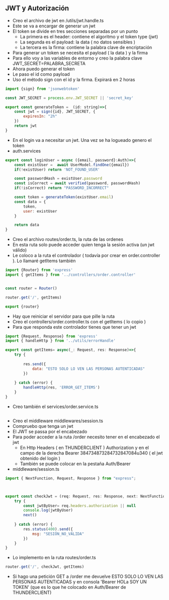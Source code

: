 ## JWT y Autorización

- Creo el archivo de jwt en /utils/jwt.handle.ts
- Este se va a encargar de generar un jwt
- El token se divide en tres secciones separadas por un punto
    - La primera es el header: contiene el algoritmo y el token type (jwt)
    - La segunda es el payload: la data ( no datos sensibles )
    - La tercera es la firma: contiene la palabra clave de encriptación
- Para generar un token se necesita el payload ( la data ) y la firma
- Para ello voy a las variables de entorno y creo la palabra clave JWT_SECRET=PALABRA_SECRETA
- Ahora puedo generar el token
- Le paso el id como payload
- Uso el método sign con el id y la firma. Expirará en 2 horas
~~~js
import {sign} from 'jsonwebtoken'

const JWT_SECRET = process.env.JWT_SECRET || 'secret_key'

export const generateToken =  (id: string)=>{
    const jwt = sign({id}, JWT_SECRET, {
        expiresIn: "2h"
    })
    return jwt
}
~~~

- En el login va a necesitar un jwt. Una vez se ha logueado genero el token
- auth.services

~~~js
export const loginUser = async ({email, password}:Auth)=>{
    const existUser =  await UserModel.findOne({email})  
    if(!existUser) return 'NOT_FOUND_USER'

    const passwordHash = existUser.password
    const isCorrect = await verified(password, passwordHash)
    if(!isCorrect) return "PASSWORD_INCORRECT"

    const token = generateToken(existUser.email)
    const data = {
        token,
        user: existUser
    }

    return data
}
~~~

- Creo el archivo routes/order.ts, la ruta de las ordenes
- En esta ruta solo puede acceder quien tenga la sesión activa (un jwt válido)
- Le coloco  a la ruta el controlador ( todavía por crear en order.controller ). Lo llamaré getItems también
~~~js
import {Router} from 'express'
import { getItems } from '../controllers/order.controller'


const router = Router()

router.get('/', getItems)

export {router}
~~~

- Hay que reiniciar el servidor para que pille la ruta
- Creo el controllers/order.controller.ts con el getItems ( lo copio )
- Para que responda este controlador tienes que tener un jwt

~~~js
import {Request, Response} from 'express'
import { handleHttp } from '../utils/errorHandle'

export const getItems= async(_: Request, res: Response)=>{
    try {
     
        res.send({
            data: "ESTO SOLO LO VEN LAS PERSONAS AUTENTICADAS"
        })
        
    } catch (error) {
        handleHttp(res, 'ERROR_GET_ITEMS')
    }
}
~~~

- Creo también el services/order.service.ts

~~~
~~~

- Creo el middleware middlewares/session.ts
- Compruebo que tenga un jwt
- El JWT se passa por el encabezado
- Para poder acceder a la ruta /order necesito tener en el encabezado el jwt
    - En Http Headers ( en THUNDERCLIENT ) Authorization y en el campo de la derecha Bearer 384734873284732847084u340 ( el jwt obtenido del login )
    - También se puede colocar en la pestaña Auth/Bearer 
- middleware/session.ts

~~~js
import { NextFunction, Request, Response } from "express";



export const checkJwt = (req: Request, res: Response, next: NextFunction)=>{
    try {
        const jwtByUser= req.headers.authorization || null
        console.log(jwtByUser)
        next()
        
    } catch (error) {
        res.status(400).send({
            msg: "SESIÓN_NO_VÁLIDA"
        })
    }
}
~~~

- Lo implemento en la ruta routes/order.ts

~~~js
router.get('/', checkJwt, getItems)
~~~

- Si hago una petición GET a /order me devuelve ESTO SOLO LO VEN LAS PERSONAS AUTENTICADAS y en consola 'Bearer HOLa SOY UN TOKEN' (que es lo que he colocado en Auth/Bearer de THUNDERCLIENT)


